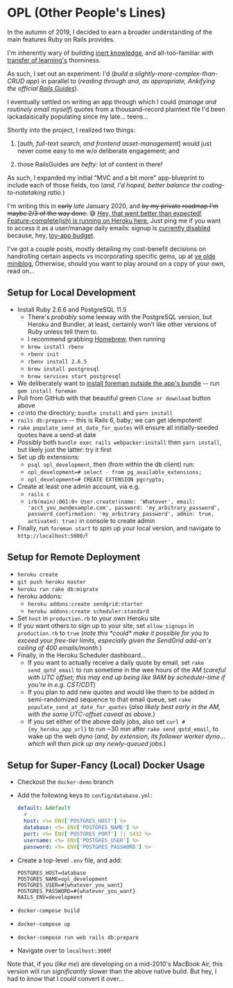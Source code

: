 # OPL (Other People's Lines)

In the autumn of 2019, I decided to earn a broader understanding of the main features Ruby on Rails provides.

I'm inherently wary of building [inert knowledge](https://en.wikipedia.org/wiki/Inert_knowledge), and all-too-familiar with [transfer of learning's](https://en.wikipedia.org/wiki/Transfer_of_learning) thorniness.

As such, I set out an experiment: I'd (_build a slightly-more-complex-than-CRUD app_) in parallel to (_reading through and, as appropriate, Ankifying the official [Rails Guides](https://guides.rubyonrails.org/)_).

I eventually settled on writing an app through which I could (_manage and routinely email myself_) quotes from a thousand-record plaintext file I'd been lackadaisically populating since my late... teens...

Shortly into the project, I realized two things:

1. \[_auth, full-text search, and frontend asset-management_\] would just never come easy to me w/o deliberate engagement; and

2. those RailsGuides are _hefty:_ lot of content in there!

As such, I expanded my initial "MVC and a bit more" app-blueprint to include each of those fields, too (_and, I'd hoped, better balance the coding-to-notetaking ratio._)

I'm writing this in ~~early~~ _late_ January 2020, and ~~by my private roadmap I'm maybe 2/3 of the way done.~~ 😅 [Hey, that went better than expected! Feature-complete(ish) is running on Heroku here.](https://itsopl.herokuapp.com/quotes) Just ping me if you want to access it as a user/manage daily emails: signup is [currently disabled](https://github.com/ypaulsussman/opl/blob/master/app/controllers/users_controller.rb#L18) because, hey, [toy-app budget](https://github.com/ypaulsussman/opl/blob/master/config/environments/production.rb#L42).

I've got a couple posts, mostly detailing my cost-benefit decisions on handrolling certain aspects vs incorporating specific gems, up at [ye olde miniblog.](https://www.suss.world/) Otherwise, should you want to play around on a copy of your own, read on...

## Setup for Local Development

- Install Ruby 2.6.6 and PostgreSQL 11.5
  - There's _probably_ some leeway with the PostgreSQL version, but Heroku and Bundler, at least, certainly won't like other versions of Ruby unless tell them to.
  - I recommend grabbing [Homebrew,](https://docs.brew.sh/Installation) then running
  - `brew install rbenv`
  - `rbenv init`
  - `rbenv install 2.6.5`
  - `brew install postgresql`
  - `brew services start postgresql`
- We deliberately want to [install foreman outside the app's bundle](https://github.com/ddollar/foreman/wiki/Don't-Bundle-Foreman) -- run `gem install foreman`
- Pull from GitHub with that beautiful green `Clone or download` button above
- `cd` into the directory; `bundle install` and `yarn install`
- `rails db:prepare` -- this is Rails 6, baby; we can get idempotent!
- `rake populate_send_at_date_for_quotes` will ensure all initially-seeded quotes have a send-at date
- _Possibly_ both `bundle exec rails webpacker:install` then `yarn install`, but likely just the latter: try it first
- Set up db extensions:
  - `psql opl_development`, then (from within the db client) run:
  - `opl_development=# select - from pg_available_extensions;`
  - `opl_development=# CREATE EXTENSION pgcrypto;`
- Create at least one admin account, via e.g.
  - `rails c`
  - `irb(main):001:0> User.create!(name: 'Whatever', email: 'acct_you_own@example.com', password: 'my_arbitrary_password', password_confirmation: 'my_arbitrary_password', admin: true, activated: true)` in console to create admin
- Finally, run `foreman start` to spin up your local version, and navigate to `http://localhost:5000/`!

## Setup for Remote Deployment

- `heroku create`
- `git push heroku master`
- `heroku run rake db:migrate`
- heroku addons:
  - `heroku addons:create sendgrid:starter`
  - `heroku addons:create scheduler:standard`
- Set `host` in `production.rb` to your own Heroku site
- If you want others to sign up to your site, set `allow_signups` in `production.rb` to `true` (_note this \*could\* make it possible for you to exceed your free-tier limits, especially given the SendGrid add-on's ceiling of 400 emails/month._)
- Finally, in the Heroku Scheduler dashboard...
  - If you want to actually receive a daily quote by email, set `rake send_qotd_email` to run sometime in the wee hours of the AM (_careful with UTC offset; this may end up being like 9AM by scheduler-time if you're in e.g. CST/CDT_)
  - If you plan to add new quotes and would like them to be added in semi-randomized sequence to that email queue, set `rake populate_send_at_date_for_quotes` (_also likely best early in the AM, with the same UTC-offset caveat as above._)
  - If you set either of the above daily jobs, also set `curl #{my_heroku_app_url}` to run ~30 min after `rake send_qotd_email`, to wake up the web dyno (_and, by extension, its follower worker dyno... which will then pick up any newly-queued jobs._)

## Setup for Super-Fancy (Local) Docker Usage

- Checkout the `docker-demo` branch
- Add the following keys to `config/database.yml`:

  ```yml
  default: &default  
    # ...
    host: <%= ENV['POSTGRES_HOST'] %>
    database: <%= ENV['POSTGRES_NAME'] %>
    port: <%= ENV['POSTGRES_PORT'] || 5432 %>
    username: <%= ENV['POSTGRES_USER'] %>
    password: <%= ENV['POSTGRES_PASSWORD'] %>
  ```

- Create a top-level `.env` file, and add:

  ```text
  POSTGRES_HOST=database
  POSTGRES_NAME=opl_development
  POSTGRES_USER=#{whatever_you_want}
  POSTGRES_PASSWORD=#{whatever_you_want}
  RAILS_ENV=development
  ```

- `docker-compose build`
- `docker-compose up`
- `docker-compose run web rails db:prepare`
- Navigate over to `localhost:3000`!

Note that, if you (_like me_) are developing on a mid-2010's MacBook Air, this version will run _significantly_ slower than the above native build. But hey, I had to know that I _could_ convert it over...

